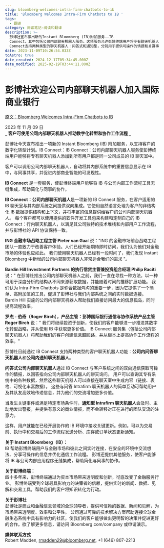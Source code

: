 ```yaml
---
slug: bloomberg-welcomes-intra-firm-chatbots-to-ib
title: 'Bloomberg Welcomes Intra-Firm Chatbots to IB '
tags:
  - 翻译
category: 阅读笔记-阅读和翻译
description: >-
  彭博社宣布推出新的Instant Bloomberg (IB)附加服务——IB
  Connect，其中包括公司内部聊天机器人服务。这项服务允许彭博终端用户将专有聊天机器人集成到IB聊天室中，促进内部信息的共享和商业智能的发现。客户可以使用提供的软件开发工具包定制聊天机器人，以适应其独特的技术堆栈和工作流程。此外，IB
  Connect支持两种类型的聊天机器人：问答式和通知型，分别用于提供可操作的情报和关键事件的及时通知。这一创新旨在帮助客户推进数字化转型战略，提高协作工作流程的效率。
date: 2023-11-09T10:26:54.033Z
toAstro: true
date_created: 2024-12-17T05:34:45.000Z
date_modified: 2025-02-19T03:44:11.000Z
---
```


# 彭博社欢迎公司内部聊天机器人加入国际商业银行

[原文：Bloomberg Welcomes Intra-Firm Chatbots to IB](<https://www.bloomberg.com/company/press/bloomberg-welcomes-intra-firm-chatbots-to-ib/>)

2023 年 11 月 09 日  
**_ 客户可使用公司内部聊天机器人推动数字化转型和协作工作流程 _**

彭博社今天宣布推出一项新的 Instant Bloomberg (IB) 附加服务，以支持客户的数字化转型计划。IB Connect：IB Connect：公司内部聊天机器人服务使彭博终端用户能够将专有聊天机器人添加到所有用户都是同一公司成员的 IB 聊天室中。

客户可以调用公司内部聊天机器人，自动将其内部系统中的重要信息显示在 IB 中，与同事共享，并促进内部商业智能的可发现性。

**IB Connect** 是一套服务，使彭博终端用户能够将 IB 与公司内部工作流程工具无缝集成，帮助简化与同事的协作。

**IB Connect：公司内部聊天机器人**是一项新的 IB Connect 服务，在客户适用的 IB 聊天室与其内部系统之间提供双向集成。它使用自然语言处理为客户的非结构化 IB 数据提供结构和上下文，并将丰富的信息提供给客户的公司内部聊天机器人。
每个客户都可以使用提供的软件开发工具包来构建和定制自己的 IB Connect：行内聊天机器人，以满足其公司独特的技术堆栈和内部用户工作流程，并与彭博社的 API 协议保持一致。

**ING 金融市场战略工程主管 Pieter van Gaa**l 说："ING 的金融市场前台战略工程团队一直致力于改善客户体验。人们已经开始期待即时访问，我们认为他们对金融市场的体验也应如此。
我们使用聊天机器人已经有一段时间了，我们发现 Instant Bloomberg 中新增的公司内部聊天机器人非常适合我们的需求 "。

**Bardin Hill Investment Partners 的执行信贷主管兼投资组合经理 Philip Raciti** 说：" 在彭博社推出公司内部聊天机器人之前，我们一直在寻找一种方法，以一种可用于深度分析的结构从不同来源获取数据，并能随着时间的推移扩展功能。
我们认为 Intra-Firm Chatbots 是弥合数据鸿沟的重要一步，因为它提供了一个简单、高附加值的工具，促进了彭博社与我们内部系统之间的实时数据连接。Bardin Hill 实施的公司内部聊天机器人帮助我们直接访问最大的信息孤岛，同时提高流程效率。

**罗杰 - 伯奇（Roger Birch），产品主管：彭博国际银行通信与协作系统产品主管 Roger Birch** 说：" 我们将继续投资于创新，使我们的客户能够进一步推进其数字化转型战略，并从使用 IB 中获取更多价值。
IB Connect 服务集（包括公司内部聊天机器人）将帮助我们的客户创建信息超回路，并从根本上提高协作工作流程的效率。"

彭博社目前通过 IB Connect 支持两种类型的客户聊天机器人功能：**公司内问答聊天机器人**和**公司内通知聊天机器人**。

**问答式公司内部聊天机器人**通过 IB Connect 与客户系统之间的双向通信获取可操作的情报，以回答指向公司内部聊天机器人的聊天询问。
用户可以查询其专有系统中的各种数据，然后这些聊天机器人可以直接在聊天室中生成内容（链接、表格、可视化丰富数据）。
这些与问答 Intrafirm 聊天机器人的简单互动可帮助用户及其队友高效地传递信息，并为他们的交流增加更多价值。

当发生关键事件或满足特定市场条件时，**通知型 Intrafirm 聊天机器人**会及时、主动地发出警报，并提供有意义的商业情报，而不会转移对正在进行的团队交流的注意力。

这样，用户就能在已经开展协作的 IB 环境中接收关键更新。例如，可以为交易前、执行中和交易后的工作流程发送分析、库存或订单状态更新通知。

**关于 Instant Bloomberg（IB）：**  
IB 帮助彭博终端用户与金融市场和彼此之间实时连接，在安全的环境中交流想法、分享可操作的信息并优化通信工作流程。
彭博还提供其他服务，使客户能够将 IB 与公司内部应用程序无缝集成，帮助简化与同事的协作。

**关于彭博终端：**  
四十多年来，彭博终端通过为资本市场带来透明度和创新，彻底改变了金融服务行业。
彭博终端受到全球最具影响力的决策者的信赖，提供实时的新闻、数据、见解和交易工具，帮助我们的客户将知识转化为行动。

**关于彭博社**  
彭博社是商业和金融信息领域的全球领导者，提供可信赖的数据、新闻和见解，为市场带来透明度、效率和公平性。
公司通过可靠的技术解决方案帮助连接全球金融生态系统中具有影响力的社区，使我们的客户能够做出更明智的决策并促进更好的合作。欲了解更多信息，请访问 Bloomberg.com/company 或申请演示。

**媒体联系方式**  
Robert Madden, <rmadden29@bloomberg.net>, +1 (646) 807-2213
